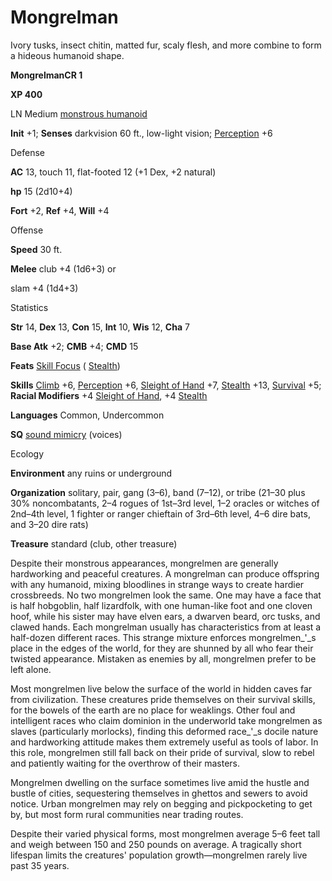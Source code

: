 # Mongrelman

Ivory tusks, insect chitin, matted fur, scaly flesh, and more combine to form a hideous humanoid shape.

**MongrelmanCR 1**

**XP 400**

LN Medium [monstrous humanoid](/pathfinderRPG/prd/monsters/creatureTypes.html#_monstrous-humanoid)

**Init** +1; **Senses** darkvision 60 ft., low-light vision; [Perception](/pathfinderRPG/prd/additionalMonsters/../skills/perception.html#_perception) +6

Defense

**AC** 13, touch 11, flat-footed 12 (+1 Dex, +2 natural)

**hp** 15 (2d10+4)

**Fort** +2, **Ref** +4, **Will** +4

Offense

**Speed** 30 ft.

**Melee** club +4 (1d6+3) or

slam +4 (1d4+3)

Statistics

**Str** 14, **Dex** 13, **Con** 15, **Int** 10, **Wis** 12, **Cha** 7

**Base Atk** +2; **CMB** +4; **CMD** 15

**Feats** [Skill Focus](/pathfinderRPG/prd/additionalMonsters/../feats.html#_skill-focus) ( [Stealth](/pathfinderRPG/prd/additionalMonsters/../skills/stealth.html#_stealth))

**Skills** [Climb](/pathfinderRPG/prd/additionalMonsters/../skills/climb.html#_climb) +6, [Perception](/pathfinderRPG/prd/additionalMonsters/../skills/perception.html#_perception) +6, [Sleight of Hand](/pathfinderRPG/prd/additionalMonsters/../skills/sleightOfHand.html#_sleight-of-hand) +7, [Stealth](/pathfinderRPG/prd/additionalMonsters/../skills/stealth.html#_stealth) +13, [Survival](/pathfinderRPG/prd/additionalMonsters/../skills/survival.html#_survival) +5; **Racial Modifiers** +4 [Sleight of Hand](/pathfinderRPG/prd/additionalMonsters/../skills/sleightOfHand.html#_sleight-of-hand), +4 [Stealth](/pathfinderRPG/prd/additionalMonsters/../skills/stealth.html#_stealth)

**Languages** Common, Undercommon

**SQ** [sound mimicry](/pathfinderRPG/prd/monsters/universalMonsterRules.html#_sound-mimicry) (voices)

Ecology

**Environment** any ruins or underground

**Organization** solitary, pair, gang (3–6), band (7–12), or tribe (21–30 plus 30% noncombatants, 2–4 rogues of 1st–3rd level, 1–2 oracles or witches of 2nd–4th level, 1 fighter or ranger chieftain of 3rd–6th level, 4–6 dire bats, and 3–20 dire rats)

**Treasure** standard (club, other treasure)

Despite their monstrous appearances, mongrelmen are generally hardworking and peaceful creatures. A mongrelman can produce offspring with any humanoid, mixing bloodlines in strange ways to create hardier crossbreeds. No two mongrelmen look the same. One may have a face that is half hobgoblin, half lizardfolk, with one human-like foot and one cloven hoof, while his sister may have elven ears, a dwarven beard, orc tusks, and clawed hands. Each mongrelman usually has characteristics from at least a half-dozen different races. This strange mixture enforces mongrelmen_'_s place in the edges of the world, for they are shunned by all who fear their twisted appearance. Mistaken as enemies by all, mongrelmen prefer to be left alone.

Most mongrelmen live below the surface of the world in hidden caves far from civilization. These creatures pride themselves on their survival skills, for the bowels of the earth are no place for weaklings. Other foul and intelligent races who claim dominion in the underworld take mongrelmen as slaves (particularly morlocks), finding this deformed race_'_s docile nature and hardworking attitude makes them extremely useful as tools of labor. In this role, mongrelmen still fall back on their pride of survival, slow to rebel and patiently waiting for the overthrow of their masters.

Mongrelmen dwelling on the surface sometimes live amid the hustle and bustle of cities, sequestering themselves in ghettos and sewers to avoid notice. Urban mongrelmen may rely on begging and pickpocketing to get by, but most form rural communities near trading routes.

Despite their varied physical forms, most mongrelmen average 5–6 feet tall and weigh between 150 and 250 pounds on average. A tragically short lifespan limits the creatures' population growth—­mongrelmen rarely live past 35 years.

